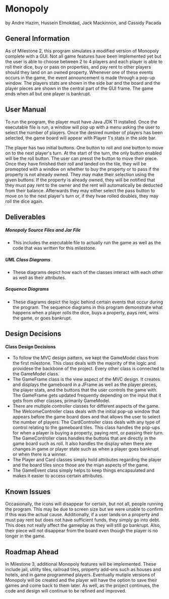 # Monopoly

by Andre Hazim, Hussein Elmokdad, Jack Mackinnon, and Cassidy Pacada

## General Information

As of Milestone 2, this program simulates a modified version of Monopoly complete with a GUI. Not all game features have been implemented yet but the user is able to choose between 2 to 4 players and each player is able to roll their dice, buy or pass on properties, and pay rent to other players should they land on an owned property. Whenever one of these events occurs in the game, the event announcement is made through a pop-up window. The players stats are shown in the side bar and the board and the player pieces are shown in the central part of the GUI frame. The game ends when all but one player is bankrupt.

## User Manual

To run the program, the player must have Java JDK 11 installed. Once the executable file is run, a window will pop up with a menu asking the user to select the number of players. Once the desired number of players has been selected, the game board will appear with Player 1's stats in the side bar.

The player has two initial buttons. One button to roll and one button to move on to the next player's turn. At the start of the turn, the only button enabled will be the roll button. The user can presst the button to move their piece. Once they have finished their roll and landed on the tile, they will be promopted with a window on whether to buy the property or to pass if the property is not already owned. They may make their selection using the given buttons. If the property is already owned, they will be notified that they must pay rent to the owner and the rent will automatically be deducted from their balance. Afterwards they may either select the pass button to move on to the next player's turn or, if they hvae rolled doubles, they may roll the dice again.

## Deliverables

##### Monopoly Source Files and Jar File
 - This includes the executable file to actually run the game as well as the code that was written for this milestone.
##### UML Class Diagrams
 - These diagrams depict how each of the classes interact with each other as well as their attributes.
##### Sequence Diagrams
 - These diagrams depict the logic behind certain events that occur during the program. The sequence diagrams in this program demonstrate what happens when a player rolls the dice, buys a property, pays rent, wins the game, or goes bankrupt.

## Design Decisions

#### Class Design Decisions

- To follow the MVC design pattern, we kept the GameModel class from the first milestone. This class deals with the majority of the logic and providese the backbone of the project. Every other class is connected to the GameModel class. 
- The GameFrame class is the view aspect of the MVC design. It creates and displays the gameboard in a JFrame as well as the player pieces, the player stats, and the buttons that the user controls the game with. The GameFrame gets updated frequently depending on the input that it gets from other classes, primarily GameModel.
- There are multiple controller classes for different aspects of the game. The WelcomeController class deals with the initial pop-up window that appears before the game board does and that allows the user to select the number of players. The CardController class deals with any type of control relating to the gameboard tiles. This class handles the pop-ups for when a player is buying a property, paying rent, or passing their turn. The GameController class handles the buttons that are directly in the game board such as roll. It also handles the display when there are changes in game or player state such as when a player goes bankrupt or when there is a winner. 
- The Player and Card classes simply hold attributes regarding the player and the board tiles since those are the mian aspects of the game.
- The GameEvent class simply helps to keep things encapsulated and makes it easier to access certain attributes. 

## Known Issues

Occasionally, the icons will disappear for certain, but not all, people running the program. This may be due to screen size but we were unable to confirm if this was the actual cause. Additionally, if a user lands on a property and must pay rent but does not have sufficient funds, they simply go into debt. This does not really affect the gameplay as they will still go bankrupt. Also, their piece will not disappear from the board even though the player is no longer in the game. 

## Roadmap Ahead

In Milestone 3, additional Monopoly features will be implemented. These include jail, utility tiles, railroad tiles, property add-ons such as houses and hotels, and in game programmed players. Eventually mutiple versions of Monopoly will be created and the player will have the option to save their games and come back to them later. As well, as the project continues, the code and design will continue to be refined and improved.






